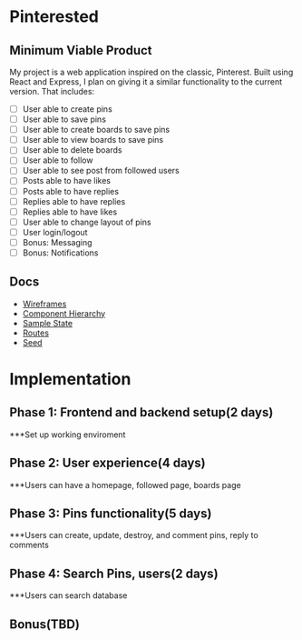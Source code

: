 # Pinterested

## Minimum Viable Product

My project is a web application inspired on the classic, Pinterest. Built using React and Express, I plan on giving it a similar functionality to the current version. That includes:
 
- [ ] User able to create pins
- [ ] User able to save pins
- [ ] User able to create boards to save pins
- [ ] User able to view boards to save pins
- [ ] User able to delete boards
- [ ] User able to follow
- [ ] User able to see post from followed users
- [ ] Posts able to have likes
- [ ] Posts able to have replies
- [ ] Replies able to have replies
- [ ] Replies able to have likes
- [ ] User able to change layout of pins
- [ ] User login/logout
- [ ] Bonus: Messaging 
- [ ] Bonus: Notifications

## Docs

- [Wireframes](https://github.com/earellano1719/first_project/tree/master/layout/wireframes)
- [Component Hierarchy](https://github.com/earellano1719/first_project/blob/master/layout/ComponentHierarchy.md)
- [Sample State](https://github.com/earellano1719/first_project/blob/master/layout/SampleState.md)
- [Routes](https://github.com/earellano1719/first_project/blob/master/layout/routes.md)
- [Seed](https://github.com/earellano1719/first_project/blob/master/layout/seed.sql)


# Implementation

##  Phase 1: Frontend and backend setup(2 days)
***Set up working enviroment 
## Phase 2: User experience(4 days)
***Users can have a homepage, followed page, boards page 
## Phase 3: Pins functionality(5 days)
***Users can create, update, destroy, and comment pins, reply to comments 
## Phase 4: Search Pins, users(2 days)
***Users can search database
## Bonus(TBD)

 



